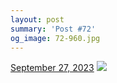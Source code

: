 ```yaml
---
layout: post
summary: 'Post #72'
og_image: 72-960.jpg
---
```


<p>
  <time>
    <a href="/72">September 27, 2023</a>
  </time>
  <a href="/72">
    <img src="{{ site.assets_url }}/72-480.jpg" srcset="{{ site.assets_url }}/72-240.jpg 240w, {{ site.assets_url }}/72-480.jpg 480w, {{ site.assets_url }}/72-720.jpg 720w, {{ site.assets_url }}/72-960.jpg 960w" sizes="(min-width: 700px) 50vw, calc(100vw - 2rem)" />
  </a>
</p>
